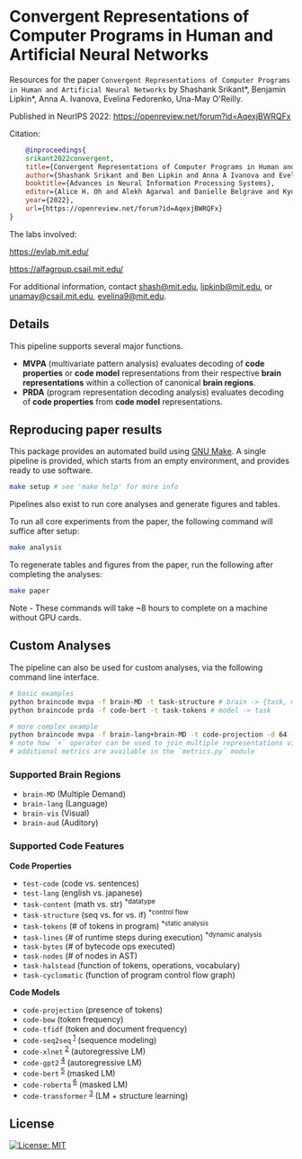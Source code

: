 # Convergent Representations of Computer Programs in Human and Artificial Neural Networks

Resources for the paper `Convergent Representations of Computer Programs in Human and Artificial Neural Networks` by Shashank Srikant*, Benjamin Lipkin*, Anna A. Ivanova, Evelina Fedorenko, Una-May O'Reilly.

Published in NeurIPS 2022: https://openreview.net/forum?id=AqexjBWRQFx

Citation:
```bibtex
	@inproceedings{
	srikant2022convergent,
	title={Convergent Representations of Computer Programs in Human and Artificial Neural Networks},
	author={Shashank Srikant and Ben Lipkin and Anna A Ivanova and Evelina Fedorenko and Una-May O'Reilly},
	booktitle={Advances in Neural Information Processing Systems},
	editor={Alice H. Oh and Alekh Agarwal and Danielle Belgrave and Kyunghyun Cho},
	year={2022},
	url={https://openreview.net/forum?id=AqexjBWRQFx}
}
```

The labs involved:

https://evlab.mit.edu/

https://alfagroup.csail.mit.edu/

For additional information, contact shash@mit.edu, lipkinb@mit.edu, or unamay@csail.mit.edu, evelina9@mit.edu.

## Details

This pipeline supports several major functions.

-   **MVPA** (multivariate pattern analysis) evaluates decoding of **code properties** or **code model** representations from their respective **brain representations** within a collection of canonical **brain regions**.
-   **PRDA** (program representation decoding analysis) evaluates decoding of **code properties** from **code model** representations.

## Reproducing paper results

This package provides an automated build using [GNU Make](https://www.gnu.org/software/make/manual/make.html). A single pipeline is provided, which starts from an empty environment, and provides ready to use software.

```bash
make setup # see 'make help' for more info
```

Pipelines also exist to run core analyses and generate figures and tables.

To run all core experiments from the paper, the following command will suffice after setup:

```bash
make analysis
```

To regenerate tables and figures from the paper, run the following after completing the analyses:

```bash
make paper
```

Note - These commands will take ~8 hours to complete on a machine without GPU cards.

## Custom Analyses

The pipeline can also be used for custom analyses, via the following command line interface.

```bash
# basic examples
python braincode mvpa -f brain-MD -t task-structure # brain -> {task, model}
python braincode prda -f code-bert -t task-tokens # model -> task

# more complex example
python braincode mvpa -f brain-lang+brain-MD -t code-projection -d 64 -m SpearmanRho -p $BASE_PATH --score_only
# note how `+` operator can be used to join multiple representations via concatenation
# additional metrics are available in the `metrics.py` module
```

### Supported Brain Regions

-   `brain-MD` (Multiple Demand)
-   `brain-lang` (Language)
-   `brain-vis` (Visual)
-   `brain-aud` (Auditory)

### Supported Code Features

**Code Properties**

-   `test-code` (code vs. sentences)
-   `test-lang` (english vs. japanese)
-   `task-content` (math vs. str) <sup>\*datatype</sup>
-   `task-structure` (seq vs. for vs. if) <sup>\*control flow</sup>
-   `task-tokens` (# of tokens in program) <sup>\*static analysis</sup>
-   `task-lines` (# of runtime steps during execution) <sup>\*dynamic analysis</sup>
-   `task-bytes` (# of bytecode ops executed)
-   `task-nodes` (# of nodes in AST)
-   `task-halstead` (function of tokens, operations, vocabulary)
-   `task-cyclomatic` (function of program control flow graph)

**Code Models**

-   `code-projection` (presence of tokens)
-   `code-bow` (token frequency)
-   `code-tfidf` (token and document frequency)
-   `code-seq2seq`<sup> [1](https://github.com/IBM/pytorch-seq2seq)</sup> (sequence modeling)
-   `code-xlnet`<sup> [2](https://arxiv.org/pdf/1906.08237.pdf)</sup> (autoregressive LM)
-   `code-gpt2`<sup> [4](https://huggingface.co/microsoft/CodeGPT-small-py)</sup> (autoregressive LM)
-   `code-bert`<sup> [5](https://arxiv.org/pdf/2002.08155.pdf)</sup> (masked LM)
-   `code-roberta`<sup> [6](https://huggingface.co/huggingface/CodeBERTa-small-v1)</sup> (masked LM)
-   `code-transformer`<sup> [3](https://arxiv.org/pdf/2103.11318.pdf)</sup> (LM + structure learning)

## License

[![License: MIT](https://img.shields.io/badge/License-MIT-brightgreen.svg)](https://opensource.org/licenses/MIT)
